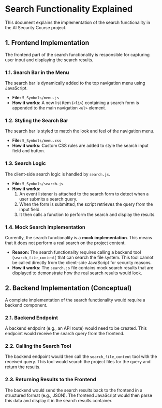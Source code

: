 # Search Functionality Explained

This document explains the implementation of the search functionality in the AI Security Course project.

## 1. Frontend Implementation

The frontend part of the search functionality is responsible for capturing user input and displaying the search results.

### 1.1. Search Bar in the Menu

The search bar is dynamically added to the top navigation menu using JavaScript.

- **File:** `5_Symbols/menu.js`
- **How it works:** A new list item (`<li>`) containing a search form is appended to the main navigation `<ul>` element.

### 1.2. Styling the Search Bar

The search bar is styled to match the look and feel of the navigation menu.

- **File:** `5_Symbols/menu.css`
- **How it works:** Custom CSS rules are added to style the search input field and button.

### 1.3. Search Logic

The client-side search logic is handled by `search.js`.

- **File:** `5_Symbols/search.js`
- **How it works:**
    1. An event listener is attached to the search form to detect when a user submits a search query.
    2. When the form is submitted, the script retrieves the query from the input field.
    3. It then calls a function to perform the search and display the results.

### 1.4. Mock Search Implementation

Currently, the search functionality is a **mock implementation**. This means that it does not perform a real search on the project content.

- **Reason:** The search functionality requires calling a backend tool (`search_file_content`) that can search the file system. This tool cannot be called directly from the client-side JavaScript for security reasons.
- **How it works:** The `search.js` file contains mock search results that are displayed to demonstrate how the real search results would look.

## 2. Backend Implementation (Conceptual)

A complete implementation of the search functionality would require a backend component.

### 2.1. Backend Endpoint

A backend endpoint (e.g., an API route) would need to be created. This endpoint would receive the search query from the frontend.

### 2.2. Calling the Search Tool

The backend endpoint would then call the `search_file_content` tool with the received query. This tool would search the project files for the query and return the results.

### 2.3. Returning Results to the Frontend

The backend would send the search results back to the frontend in a structured format (e.g., JSON). The frontend JavaScript would then parse this data and display it in the search results container.
